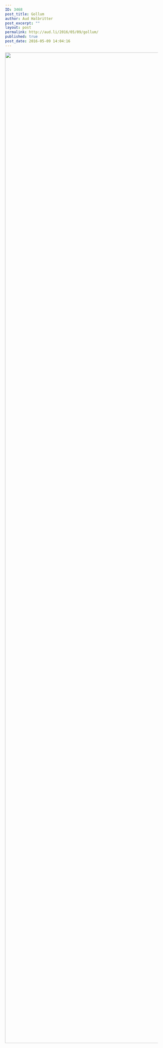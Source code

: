 ```yaml
---
ID: 3468
post_title: Gollum
author: Aud Halbritter
post_excerpt: ""
layout: post
permalink: http://aud.li/2016/05/09/gollum/
published: true
post_date: 2016-05-09 14:04:16
---
```

<a href="http://aud.li/wp-content/uploads/2016/05/img_1489-2.jpg"><img class="alignnone size-full wp-image-3467" src="http://aud.li/wp-content/uploads/2016/05/img_1489-2.jpg" alt="" width="2448" height="3264" /></a>